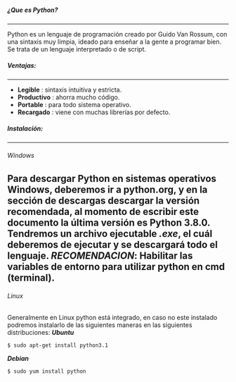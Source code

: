 ##### ¿Que es Python?
---
Python es un lenguaje de programación creado por Guido Van Rossum, con una sintaxis muy limpia, ideado para enseñar a la gente a programar bien. Se trata de un lenguaje interpretado o de script.
##### Ventajas:
---
- **Legible** : sintaxis intuitiva y estricta.
- **Productivo** : ahorra mucho código.
- **Portable** : para todo sistema operativo.
- **Recargado** : viene con muchas librerías por defecto.

##### Instalación:
---
###### Windows
Para descargar Python en sistemas operativos Windows, deberemos ir a python.org, y en la sección de descargas
descargar la versión recomendada, al momento de escribir este documento la última versión es Python 3.8.0.
Tendremos un archivo ejecutable ***.exe***, el cuál deberemos de ejecutar y se descargará todo el lenguaje.
***RECOMENDACION***: Habilitar las variables de entorno para utilizar python en cmd (terminal).
---
###### Linux
Generalmente en Linux python está integrado, en caso no este instalado podremos instalarlo de las siguientes maneras en las siguientes distribuciones:
***Ubuntu***
``` 
$ sudo apt-get install python3.1
```
***Debian***
``` 
$ sudo yum install python
```